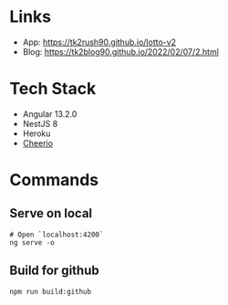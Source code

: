 # Links

- App: https://tk2rush90.github.io/lotto-v2
- Blog: https://tk2blog90.github.io/2022/02/07/2.html

# Tech Stack

- Angular 13.2.0
- NestJS 8
- Heroku
- [Cheerio](https://www.npmjs.com/package/cheerio)

# Commands

## Serve on local

```
# Open `localhost:4200`
ng serve -o
```

## Build for github

```
npm run build:github
```
